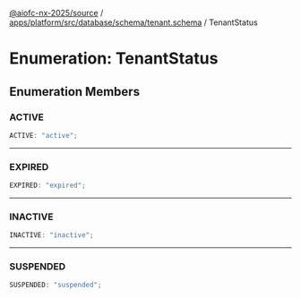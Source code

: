 [@aiofc-nx-2025/source](../../../../../../../index.md) / [apps/platform/src/database/schema/tenant.schema](../index.md) / TenantStatus

# Enumeration: TenantStatus

## Enumeration Members

### ACTIVE

```ts
ACTIVE: "active";
```

***

### EXPIRED

```ts
EXPIRED: "expired";
```

***

### INACTIVE

```ts
INACTIVE: "inactive";
```

***

### SUSPENDED

```ts
SUSPENDED: "suspended";
```
